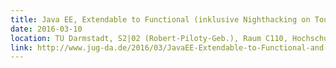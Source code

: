 ```yaml
---
title: Java EE, Extendable to Functional (inklusive Nighthacking on Tour) (David Blevins (Stephen Chin und Sebastian Daschner))
date: 2016-03-10
location: TU Darmstadt, S2|02 (Robert-Piloty-Geb.), Raum C110, Hochschulstr. 10, 64289 Darmstadt
link: http://www.jug-da.de/2016/03/JavaEE-Extendable-to-Functional-and-Nighthacking/
---
```


